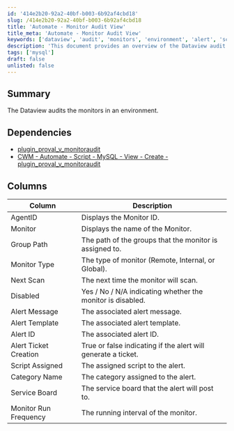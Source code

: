 ```yaml
---
id: '414e2b20-92a2-40bf-b003-6b92af4cbd18'
slug: /414e2b20-92a2-40bf-b003-6b92af4cbd18
title: 'Automate - Monitor Audit View'
title_meta: 'Automate - Monitor Audit View'
keywords: ['dataview', 'audit', 'monitors', 'environment', 'alert', 'script', 'mysql']
description: 'This document provides an overview of the Dataview audit process for monitors in an environment, detailing the dependencies, column descriptions, and key attributes associated with each monitor.'
tags: ['mysql']
draft: false
unlisted: false
---
```


## Summary

The Dataview audits the monitors in an environment.

## Dependencies

- [plugin_proval_v_monitoraudit](/docs/b15d4142-5fc8-4352-8a5c-b039cde54b86)
- [CWM - Automate - Script - MySQL - View - Create - plugin_proval_v_monitoraudit](/docs/e4221ae7-3cd9-4019-9d65-1f8ae2e58d33)

## Columns

| Column                   | Description                                                   |
|-------------------------|---------------------------------------------------------------|
| AgentID                 | Displays the Monitor ID.                                     |
| Monitor                 | Displays the name of the Monitor.                            |
| Group Path              | The path of the groups that the monitor is assigned to.      |
| Monitor Type            | The type of monitor (Remote, Internal, or Global).           |
| Next Scan               | The next time the monitor will scan.                         |
| Disabled                | Yes / No / N/A indicating whether the monitor is disabled.   |
| Alert Message           | The associated alert message.                                |
| Alert Template          | The associated alert template.                               |
| Alert ID                | The associated alert ID.                                     |
| Alert Ticket Creation    | True or false indicating if the alert will generate a ticket.|
| Script Assigned         | The assigned script to the alert.                            |
| Category Name           | The category assigned to the alert.                          |
| Service Board           | The service board that the alert will post to.              |
| Monitor Run Frequency    | The running interval of the monitor.                         |
